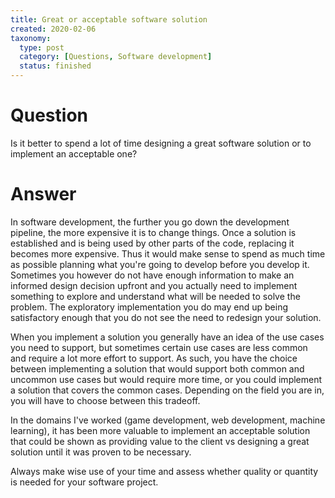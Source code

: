 ```yaml
---
title: Great or acceptable software solution
created: 2020-02-06
taxonomy:
  type: post
  category: [Questions, Software development]
  status: finished
---
```


# Question
Is it better to spend a lot of time designing a great software solution or to implement an acceptable one?

# Answer
In software development, the further you go down the development pipeline, the more expensive it is to change things. Once a solution is established and is being used by other parts of the code, replacing it becomes more expensive. Thus it would make sense to spend as much time as possible planning what you're going to develop before you develop it. Sometimes you however do not have enough information to make an informed design decision upfront and you actually need to implement something to explore and understand what will be needed to solve the problem. The exploratory implementation you do may end up being satisfactory enough that you do not see the need to redesign your solution.

When you implement a solution you generally have an idea of the use cases you need to support, but sometimes certain use cases are less common and require a lot more effort to support. As such, you have the choice between implementing a solution that would support both common and uncommon use cases but would require more time, or you could implement a solution that covers the common cases. Depending on the field you are in, you will have to choose between this tradeoff.

In the domains I've worked (game development, web development, machine learning), it has been more valuable to implement an acceptable solution that could be shown as providing value to the client vs designing a great solution until it was proven to be necessary.

Always make wise use of your time and assess whether quality or quantity is needed for your software project.
